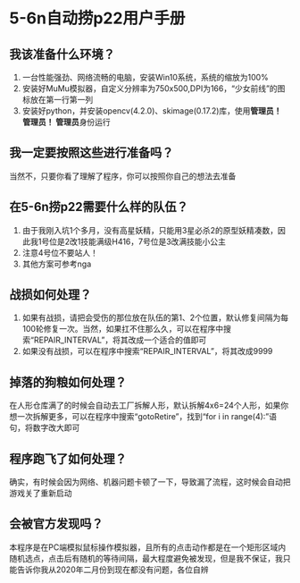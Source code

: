# 5-6n自动捞p22用户手册

## 我该准备什么环境？
1. 一台性能强劲、网络流畅的电脑，安装Win10系统，系统的缩放为100%
2. 安装好MuMu模拟器，自定义分辨率为750x500,DPI为166，“少女前线”的图标放在第一行第一列
3. 安装好python，并安装opencv(4.2.0)、skimage(0.17.2)库，使用**管理员！ 管理员！ 管理员**身份运行

## 我一定要按照这些进行准备吗？
当然不，只要你看了理解了程序，你可以按照你自己的想法去准备

## 在5-6n捞p22需要什么样的队伍？
1. 由于我刚入坑1个多月，没有高星妖精，只能用3星必杀2的原型妖精凑数，因此我1号位是2改1技能满级H416，7号位是3改满技能小公主
2. 注意4号位不要站人！
3. 其他方案可参考nga

## 战损如何处理？
1. 如果有战损，请把会受伤的那位放在队伍的第1、2个位置，默认修复间隔为每100轮修复一次。当然，如果扛不住那么久，可以在程序中搜索“REPAIR_INTERVAL”，将其改成一个适合的值即可
2. 如果没有战损，可以在程序中搜索“REPAIR_INTERVAL”，将其改成9999

## 掉落的狗粮如何处理？
在人形仓库满了的时候会自动去工厂拆解人形，默认拆解4x6=24个人形，如果你想一次拆解更多，可以在程序中搜索“gotoRetire”，找到“for i in range(4):”语句，将数字改大即可

## 程序跑飞了如何处理？
确实，有时候会因为网络、机器问题卡顿了一下，导致漏了流程，这时候会自动把游戏关了重新启动

## 会被官方发现吗？
本程序是在PC端模拟鼠标操作模拟器，且所有的点击动作都是在一个矩形区域内随机选点，点击后有随机的等待间隔，最大程度避免被发现，但是我不保证，我只能告诉你我从2020年二月份到现在都没有问题，各位自辨
